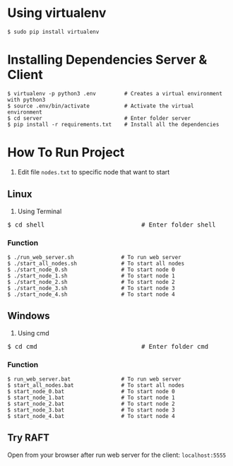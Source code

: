 # Using virtualenv

    $ sudo pip install virtualenv
    
# Installing Dependencies Server & Client

    $ virtualenv -p python3 .env         # Creates a virtual environment with python3
    $ source .env/bin/activate           # Activate the virtual environment
    $ cd server                          # Enter folder server
    $ pip install -r requirements.txt    # Install all the dependencies
    
# How To Run Project

1. Edit file `nodes.txt` to specific node that want to start

## Linux

1. Using Terminal

<pre>$ cd shell                          # Enter folder shell</pre>
    
### Function
    $ ./run_web_server.sh               # To run web server
    $ ./start_all_nodes.sh              # To start all nodes
    $ ./start_node_0.sh                 # To start node 0
    $ ./start_node_1.sh                 # To start node 1
    $ ./start_node_2.sh                 # To start node 2
    $ ./start_node_3.sh                 # To start node 3
    $ ./start_node_4.sh                 # To start node 4
    
## Windows

1. Using cmd

<pre>$ cd cmd                            # Enter folder cmd</pre>
    
### Function
    $ run_web_server.bat                # To run web server
    $ start_all_nodes.bat               # To start all nodes
    $ start_node_0.bat                  # To start node 0
    $ start_node_1.bat                  # To start node 1
    $ start_node_2.bat                  # To start node 2
    $ start_node_3.bat                  # To start node 3
    $ start_node_4.bat                  # To start node 4

## Try RAFT
Open from your browser after run web server for the client: `localhost:5555`
